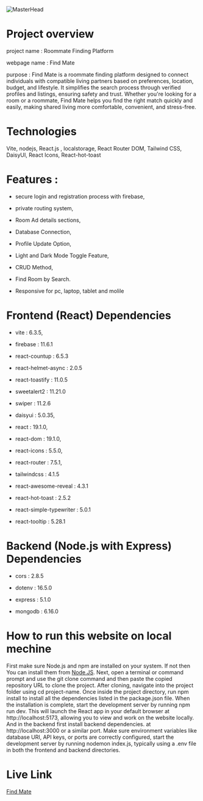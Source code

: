 ![MasterHead](https://i.ibb.co/HDCphMqd/Screenshot-2025-06-25-161456.png)

# Project overview

project name : Roommate Finding Platform

webpage name : Find Mate

purpose : Find Mate is a roommate finding platform designed to connect individuals with compatible living partners based on preferences, location, budget, and lifestyle. It simplifies the search process through verified profiles and listings, ensuring safety and trust. Whether you're looking for a room or a roommate, Find Mate helps you find the right match quickly and easily, making shared living more comfortable, convenient, and stress-free.

# Technologies
Vite, nodejs, React.js , localstorage, React Router DOM, Tailwind CSS, DaisyUI, React Icons, React-hot-toast

# Features : 

- secure login and registration process with firebase, 

- private routing system,

- Room Ad details sections,

- Database Connection,

- Profile Update Option,

- Light and Dark Mode Toggle Feature,

- CRUD Method,

- Find Room by Search.

- Responsive for pc, laptop, tablet and molile

# Frontend (React) Dependencies

- vite : 6.3.5,

- firebase : 11.6.1

- react-countup : 6.5.3

- react-helmet-async : 2.0.5

- react-toastify : 11.0.5

- sweetalert2 : 11.21.0

- swiper : 11.2.6

- daisyui : 5.0.35,

- react : 19.1.0,

- react-dom : 19.1.0,

- react-icons : 5.5.0,

- react-router : 7.5.1,

- tailwindcss : 4.1.5

- react-awesome-reveal : 4.3.1

- react-hot-toast : 2.5.2

- react-simple-typewriter : 5.0.1

- react-tooltip : 5.28.1

# Backend (Node.js with Express) Dependencies

- cors : 2.8.5

- dotenv : 16.5.0

- express : 5.1.0

- mongodb : 6.16.0

# How to run this website on local mechine
First make sure Node.js and npm are installed on your system. If not then You can install them from [Node.JS](https://nodejs.org). Next, open a terminal or command prompt and use the git clone command and then paste the copied repository URL to clone the project. After cloning, navigate into the project folder using cd project-name. Once inside the project directory, run npm install to install all the dependencies listed in the package.json file. When the installation is complete, start the development server by running npm run dev. This will launch the React app in your default browser at http://localhost:5173, allowing you to view and work on the website locally. And in the backend first install backend dependencies. at http://localhost:3000 or a similar port. Make sure environment variables like database URI, API keys, or ports are correctly configured, start the development server by running nodemon index.js, typically using a .env file in both the frontend and backend directories.

# Live Link
[Find Mate](https://find-mate-app.web.app/)
